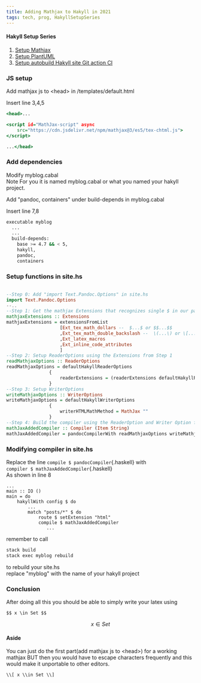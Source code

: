 ```yaml
---
title: Adding Mathjax to Hakyll in 2021
tags: tech, prog, HakyllSetupSeries
---
```

#### Hakyll Setup Series
1. [Setup Mathjax](2021-08-23-HakyllSetupMathjax.html)
2. [Setup PlantUML](2021-08-24-HakyllPlantUML2.html)
3. [Setup autobuild Hakyll site Git action CI](2021-06-28-Hakyll.html)

### JS setup

Add mathjax js to \<head\> in /templates/default.html   

Insert line 3,4,5
```{.html .numberLines}
<head>...

<script id="MathJax-script" async
    src="https://cdn.jsdelivr.net/npm/mathjax@3/es5/tex-chtml.js">
</script>

...</head>

```

### Add dependencies
Modify myblog.cabal  
Note For you it is named myblog.cabal or what you named your hakyll project.

Add "pandoc, containers" under build-depends in myblog.cabal  

Insert line 7,8
```{.sh .numberLines}
executable myblog
  ...
  ...
  build-depends:       
    base >= 4.7 && < 5,
    hakyll,
    pandoc,
    containers   
```

### Setup functions in site.hs
```haskell
   
--Step 0: Add "import Text.Pandoc.Options" in site.hs
import Text.Pandoc.Options
--..
--Step 1: Get the mathjax Extensions that recognizes single $ in our pandocs
mathjaxExtensions :: Extensions
mathjaxExtensions = extensionsFromList 
                    [Ext_tex_math_dollars --  $...$ or $$...$$
                    ,Ext_tex_math_double_backslash --  \(...\) or \[...\]
                    ,Ext_latex_macros
                    ,Ext_inline_code_attributes 
                    ]
--Step 2: Setup ReaderOptions using the Extensions from Step 1
readMathjaxOptions :: ReaderOptions 
readMathjaxOptions = defaultHakyllReaderOptions
                {
                    readerExtensions = (readerExtensions defaultHakyllReaderOptions) <> mathjaxExtensions
                }
--Step 3: Setup WriterOptions
writeMathjaxOptions :: WriterOptions
writeMathjaxOptions = defaultHakyllWriterOptions 
                {
                    writerHTMLMathMethod = MathJax ""
                }
--Step 4: Build the compiler using the ReaderOption and Writer Option from Step 2, 3.
mathJaxAddedCompiler :: Compiler (Item String)
mathJaxAddedCompiler = pandocCompilerWith readMathjaxOptions writeMathjaxOptions
```
### Modifying compiler in site.hs
Replace the line `compile $ pandocCompiler`{.haskell} with   
`compiler $ mathJaxAddedCompiler`{.haskell}  
As shown in line 8
``` {.haskell .numberLines}
...
main :: IO ()
main = do    
    hakyllWith config $ do
        ...
        match "posts/*" $ do
            route $ setExtension "html"
            compile $ mathJaxAddedCompiler
               ...

```

remember to call 
```bash
stack build
stack exec myblog rebuild
```
to rebuild your site.hs  
replace "myblog" with the name of your hakyll project

### Conclusion
After doing all this you should be able to simply write your latex using  
```{.md}
$$ x \in Set $$
```
 $$ x \in Set $$


#### Aside
You can just do the first part(add mathjax js to \<head\>) for a working mathjax BUT then you would have to escape characters frequently and this would make it unportable to other editors.

```{.tex}
\\[ x \\in Set \\]
```